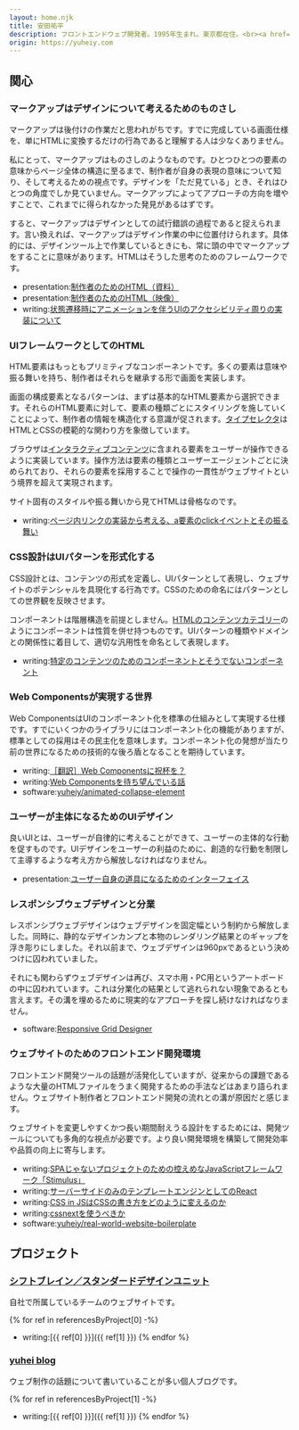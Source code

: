 ```yaml
---
layout: home.njk
title: 安田祐平
description: フロントエンドウェブ開発者。1995年生まれ。東京都在住。<br><a href="https://shiftbrain.com/">株式会社シフトブレイン</a>所属。業務では主に運用を見据えたウェブサイトの開発に携わる。
origin: https://yuheiy.com
---
```


<section id="interests">

## 関心

<article id="markup-is-design-process">

### マークアップはデザインについて考えるためのものさし

マークアップは後付けの作業だと思われがちです。すでに完成している画面仕様を、単にHTMLに変換するだけの行為であると理解する人は少なくありません。

私にとって、マークアップはものさしのようなものです。ひとつひとつの要素の意味からページ全体の構造に至るまで、制作者が自身の表現の意味について知り、そして考えるための視点です。デザインを「ただ見ている」とき、それはひとつの角度でしか見ていません。マークアップによってアプローチの方向を増やすことで、これまでに得られなかった発見があるはずです。

すると、マークアップはデザインとしての試行錯誤の過程であると捉えられます。言い換えれば、マークアップはデザイン作業の中に位置付けられます。具体的には、デザインツール上で作業しているときにも、常に頭の中でマークアップをすることに意味があります。HTMLはそうした思考のためのフレームワークです。

- presentation:[制作者のためのHTML（資料）](https://yuheiy.github.io/html-for-creators/)
- presentation:[制作者のためのHTML（映像）](https://www.pscp.tv/CA11Y_/1rmxPQzWXwgKN?t=56m52s)
- writing:[状態遷移時にアニメーションを伴うUIのアクセシビリティ周りの実装について](https://yuheiy.hatenablog.com/entry/2018/02/18/113537)

</article>

<article id="html-as-ui-framework">

### UIフレームワークとしてのHTML

HTML要素はもっともプリミティブなコンポーネントです。多くの要素は意味や振る舞いを持ち、制作者はそれらを継承する形で画面を実装します。

画面の構成要素となるパターンは、まずは基本的なHTML要素から選択できます。それらのHTML要素に対して、要素の種類ごとにスタイリングを施していくことによって、制作者の情報を構造化する意識が促されます。[タイプセレクタ](https://developer.mozilla.org/ja/docs/Web/CSS/Type_selectors)はHTMLとCSSの模範的な関わり方を象徴しています。

ブラウザは[インタラクティブコンテンツ](https://developer.mozilla.org/ja/docs/Web/Guide/HTML/Content_categories#Interactive_content)に含まれる要素をユーザーが操作できるように実装しています。操作方法は要素の種類とユーザーエージェントごとに決められており、それらの要素を採用することで操作の一貫性がウェブサイトという境界を超えて実現されます。

サイト固有のスタイルや振る舞いから見てHTMLは骨格なのです。

- writing:[ページ内リンクの実装から考える、a要素のclickイベントとその振る舞い](https://standard.shiftbrain.com/blog/default-action-for-click-event-of-a-element)

</article>

<article id="css-architecture-formalizes-ui-patterns">

### CSS設計はUIパターンを形式化する

CSS設計とは、コンテンツの形式を定義し、UIパターンとして表現し、ウェブサイトのポテンシャルを具現化する行為です。CSSのための命名にはパターンとしての世界観を反映させます。

コンポーネントは階層構造を前提としません。[HTMLのコンテンツカテゴリー](https://developer.mozilla.org/ja/docs/Web/Guide/HTML/Content_categories)のようにコンポーネントは性質を併せ持つものです。UIパターンの種類やドメインとの関係性に着目して、適切な汎用性を命名として表現します。

- writing:[特定のコンテンツのためのコンポーネントとそうでないコンポーネント](https://yuheiy.hatenablog.com/entry/2019/06/05/105642)

</article>

<article id="world-realized-by-web-components">

### Web Componentsが実現する世界

Web ComponentsはUIのコンポーネント化を標準の仕組みとして実現する仕様です。すでにいくつかのライブラリにはコンポーネント化の機能がありますが、標準としての採用はその民主化を意味します。コンポーネント化の発想が当たり前の世界になるための技術的な後ろ盾となることを期待しています。

- writing:[［翻訳］Web Componentsに祝杯を？](https://yuheiy.hatenablog.com/entry/2019/06/08/204623)
- writing:[Web Componentsを待ち望んでいる話](https://yuheiy.hatenablog.com/entry/2018/03/26/091058)
- software:[yuheiy/animated-collapse-element](https://github.com/yuheiy/animated-collapse-element)

</article>

<article id="ui-design-for-user-to-be-subject">

### ユーザーが主体になるためのUIデザイン

良いUIとは、ユーザーが自律的に考えることができて、ユーザーの主体的な行動を促すものです。UIデザインをユーザーの利益のために、創造的な行動を制限して主導するような考え方から解放しなければなりません。

- presentation:[ユーザー自身の道具になるためのインターフェイス](https://yuheiy.github.io/interface-to-become-your-own-tool/)

</article>

<article id="responsive-web-design-and-division-of-labor">

### レスポンシブウェブデザインと分業

レスポンシブウェブデザインはウェブデザインを固定幅という制約から解放しました。同時に、静的なデザインカンプと本物のレンダリング結果とのギャップを浮き彫りにしました。それ以前まで、ウェブデザインは960pxであるという決めつけに囚われていました。

それにも関わらずウェブデザインは再び、スマホ用・PC用というアートボードの中に囚われています。これは分業化の結果として逃れられない現象であるとも言えます。その溝を埋めるために現実的なアプローチを探し続けなければなりません。

- software:[Responsive Grid Designer](https://yuheiy.github.io/grid-settings-designer/)

</article>

<article id="front-end-development-environment-for-websites">

### ウェブサイトのためのフロントエンド開発環境

フロントエンド開発ツールの話題が活発化していますが、従来からの課題であるような大量のHTMLファイルをうまく開発するための手法などはあまり語られません。ウェブサイト制作者とフロントエンド開発の流れとの溝が原因だと感じます。

ウェブサイトを変更しやすくかつ長い期間耐えうる設計をするためには、開発ツールについても多角的な視点が必要です。より良い開発環境を構築して開発効率や品質の向上に寄与します。

- writing:[SPAじゃないプロジェクトのための控えめなJavaScriptフレームワーク「Stimulus」](https://yuheiy.hatenablog.com/entry/2019/05/02/204549)
- writing:[サーバーサイドのみのテンプレートエンジンとしてのReact](https://yuheiy.hatenablog.com/entry/2019/01/15/031235)
- writing:[CSS in JSはCSSの書き方をどのように変えるのか](https://yuheiy.hatenablog.com/entry/2018/11/22/020322)
- writing:[cssnextを使うべきか](https://yuheiy.hatenablog.com/entry/2017/09/21/190150)
- software:[yuheiy/real-world-website-boilerplate](https://github.com/yuheiy/real-world-website-boilerplate)

</article>

</section>

<section id="projects">

## プロジェクト

<article id="standard-design-unit">

### [シフトブレイン／スタンダードデザインユニット](https://standard.shiftbrain.com/)

自社で所属しているチームのウェブサイトです。

{% for ref in referencesByProject[0] -%}
- writing:[{{ ref[0] }}]({{ ref[1] }})
{% endfor %}

</article>

<article id="yuhei-blog">

### [yuhei blog](https://yuheiy.hatenablog.com/)

ウェブ制作の話題について書いていることが多い個人ブログです。

{% for ref in referencesByProject[1] -%}
- writing:[{{ ref[0] }}]({{ ref[1] }})
{% endfor %}

</article>

</section>
